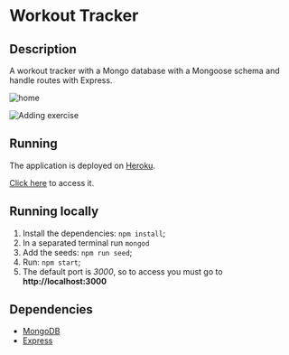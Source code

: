 # Workout Tracker

## Description

  A workout tracker with a Mongo database with a Mongoose schema and handle routes with Express.

 ![home](#)

 ![Adding exercise](#)


 ## Running 

 The application is deployed on [Heroku](https://www.heroku.com/home).

 [Click here](#) to access it.

 ## Running locally

 1. Install the dependencies: ```npm install```;
 2. In a separated terminal run ```mongod``` 
 3. Add the seeds: ```npm run seed```;
 4. Run: ```npm start```;
 5. The default  port is *3000*, so to access you must go to **http://localhost:3000**


## Dependencies

   * [MongoDB](https://www.mongodb.com/)
   * [Express](https://expressjs.com/)






